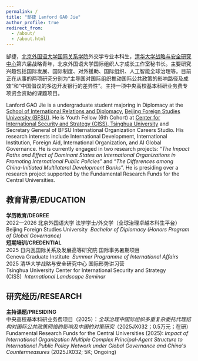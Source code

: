 ```yaml
---
permalink: /
title: "郜捷 Lanford GAO Jie"
author_profile: true
redirect_from: 
  - /about/
  - /about.html
---
```


郜捷，[北京外国语大学](https://www.bfsu.edu.cn/)[国际关系学院](https://sird.bfsu.edu.cn/)外交学专业本科生，[清华大学战略与安全研究中心](https://ciss.tsinghua.edu.cn/)第六届战略青年，北京外国语大学国际组织人才成长工作室秘书长。主要研究兴趣包括国际发展、国际制度、对外援助、国际组织、人工智能全球治理等。目前正在从事的两项研究分别为“主导国对国际组织推动国际公共政策的影响路径及成效”和“中国倡议的多边开发银行的差异性”。主持一项中央高校基本科研业务费专项资金资助的课题项目。

Lanford GAO Jie is a undergraduate student majoring in Diplomacy at the [School of International Relations and Diplomacy](https://sird.bfsu.edu.cn/), [Beijing Foreign Studies University (BFSU)](https://en.bfsu.edu.cn/). He is Youth Fellow (6th Cohort) at [Center for International Security and Strategy (CISS), Tsinghua University](https://ciss.tsinghua.edu.cn/column/english) and Secretary General of BFSU International Organization Careers Studio. His research interests include International Development, International Institution, Foreign Aid, International Organization, and AI Global Governance. He is currently engaged in two research projects: “*The Impact Paths and Effect of Dominant States on International Organizations in Promoting International Public Policies*” and “*The Differences among China-Initiated Multilateral Development Banks*”. He is presiding over a research project supported by the Fundamental Research Funds for the Central Universities.

教育背景/EDUCATION
------
**学历教育/DEGREE** <br>
2022—2026 北京外国语大学 法学学士/外交学（全球治理卓越本科生平台） <br>
Beijing Foreign Studies University&nbsp;&nbsp;*Bachelor of Diplomacy (Honors Program of Global Governance)* <br>
**短期培训/CREDENTIAL** <br>
2025 日内瓦国际关系及发展高等研究院  国际事务暑期项目 <br>
Geneva Graduate Institute&nbsp;&nbsp;*Summer Programme of International Affairs* <br>
2025 清华大学战略与安全研究中心  国际形势讲习营 <br>
Tsinghua University Center for International Security and Strategy (CISS)&nbsp;&nbsp;*International Landscape Seminar*

研究经历/RESEARCH
------
**主持课题/PRESIDING** <br>
中央高校基本科研业务费项目（2025）：*全球治理中国际组织多重复杂委托代理结构对国际公共政策网络的影响及中国的对策研究*（2025JX032；0.5万元；在研） <br>
Fundamental Research Funds for the Central Universities (2025): *Impact of International Organization Multiple Complex Principal-Agent Structure to International Public Policy Network under Global Governance and China's Countermeasures* (2025JX032; 5K; Ongoing)

